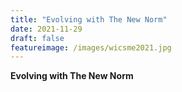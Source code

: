 ```yaml
---
title: "Evolving with The New Norm​"
date: 2021-11-29
draft: false
featureimage: /images/wicsme2021.jpg
---
```


**Evolving with The New Norm**






